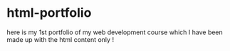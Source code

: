 # html-portfolio
here is my 1st portfolio of  my web development course which I have been made up with the html content only !
